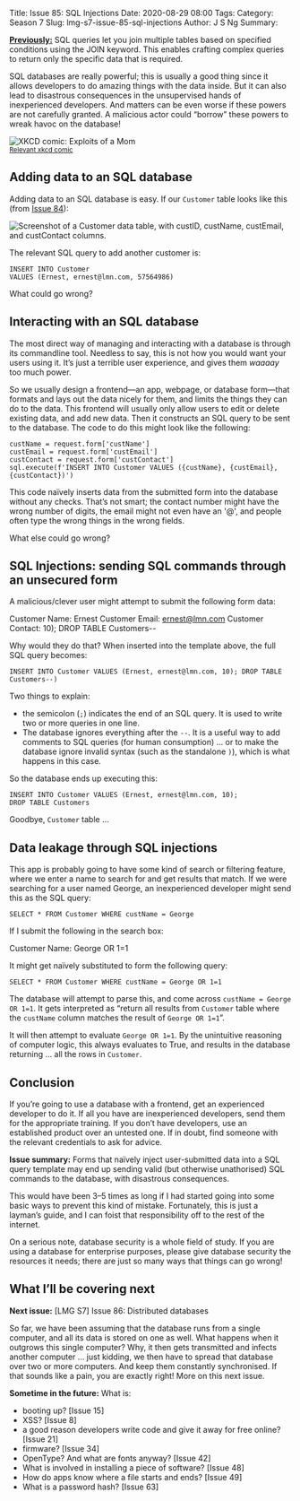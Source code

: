 Title: Issue 85: SQL Injections
Date: 2020-08-29 08:00
Tags: 
Category: Season 7
Slug: lmg-s7-issue-85-sql-injections
Author: J S Ng
Summary: 

[**Previously:**](https://buttondown.email/laymansguide/archive/) SQL queries let you join multiple tables based on specified conditions using the JOIN keyword. This enables crafting complex queries to return only the specific data that is required.

SQL databases are really powerful; this is usually a good thing since it allows developers to do amazing things with the data inside. But it can also lead to disastrous consequences in the unsupervised hands of inexperienced developers. And matters can be even worse if these powers are not carefully granted. A malicious actor could “borrow” these powers to wreak havoc on the database!

![XKCD comic: Exploits of a Mom](https://imgs.xkcd.com/comics/exploits_of_a_mom.png)<br/>
<small>[Relevant xkcd comic](https://xkcd.com/327/)</small>

## Adding data to an SQL database

Adding data to an SQL database is easy. If our `Customer` table looks like this (from [Issue 84]({filename}/season7/issue084/issue084.md)):

![Screenshot of a Customer data table, with custID, custName, custEmail, and custContact columns.]({attach}issue084_01.png)

The relevant SQL query to add another customer is:

```
INSERT INTO Customer
VALUES (Ernest, ernest@lmn.com, 57564986)
```

What could go wrong?

## Interacting with an SQL database

The most direct way of managing and interacting with a database is through its commandline tool. Needless to say, this is not how you would want your users using it. It’s just a terrible user experience, and gives them *waaaay* too much power.

So we usually design a frontend—an app, webpage, or database form—that formats and lays out the data nicely for them, and limits the things they can do to the data. This frontend will usually only allow users to edit or delete existing data, and add new data. Then it constructs an SQL query to be sent to the database. The code to do this might look like the following:

```
custName = request.form['custName']
custEmail = request.form['custEmail']
custContact = request.form['custContact']
sql.execute(f'INSERT INTO Customer VALUES ({custName}, {custEmail}, {custContact})')
```

This code naïvely inserts data from the submitted form into the database without any checks. That’s not smart; the contact number might have the wrong number of digits, the email might not even have an '@', and people often type the wrong things in the wrong fields.

What else could go wrong?

## SQL Injections: sending SQL commands through an unsecured form

A malicious/clever user might attempt to submit the following form data:

Customer Name: Ernest
Customer Email: ernest@lmn.com
Customer Contact: 10); DROP TABLE Customers--

Why would they do that? When inserted into the template above, the full SQL query becomes:

```
INSERT INTO Customer VALUES (Ernest, ernest@lmn.com, 10); DROP TABLE Customers--)
```

Two things to explain:
- the semicolon (`;`) indicates the end of an SQL query. It is used to write two or more queries in one line.
- The database ignores everything after the `--`. It is a useful way to add comments to SQL queries (for human consumption) ... or to make the database ignore invalid syntax (such as the standalone `)`), which is what happens in this case.

So the database ends up executing this:

```
INSERT INTO Customer VALUES (Ernest, ernest@lmn.com, 10);
DROP TABLE Customers
```

Goodbye, `Customer` table ...

## Data leakage through SQL injections

This app is probably going to have some kind of search or filtering feature, where we enter a name to search for and get results that match. If we were searching for a user named George, an inexperienced developer might send this as the SQL query:

```
SELECT * FROM Customer WHERE custName = George
```

If I submit the following in the search box:

Customer Name: George OR 1=1

It might get naïvely substituted to form the following query:

```
SELECT * FROM Customer WHERE custName = George OR 1=1
```

The database will attempt to parse this, and come across `custName = George OR 1=1`. It gets interpreted as “return all results from `Customer` table where the `custName` column matches the result of `George OR 1=1`”.

It will then attempt to evaluate `George OR 1=1`. By the unintuitive reasoning of computer logic, this always evaluates to True, and results in the database returning ... all the rows in `Customer`.

## Conclusion

If you’re going to use a database with a frontend, get an experienced developer to do it. If all you have are inexperienced developers, send them for the appropriate training. If you don’t have developers, use an established product over an untested one. If in doubt, find someone with the relevant credentials to ask for advice.

**Issue summary:** Forms that naïvely inject user-submitted data into a SQL query template may end up sending valid (but otherwise unathorised) SQL commands to the database, with disastrous consequences.

This would have been 3–5 times as long if I had started going into some basic ways to prevent this kind of mistake. Fortunately, this is just a layman’s guide, and I can foist that responsibility off to the rest of the internet.

On a serious note, database security is a whole field of study. If you are using a database for enterprise purposes, please give database security the resources it needs; there are just so many ways that things can go wrong!

## What I’ll be covering next

**Next issue:** [LMG S7] Issue 86: Distributed databases

So far, we have been assuming that the database runs from a single computer, and all its data is stored on one as well. What happens when it outgrows this single computer? Why, it then gets transmitted and infects another computer ... just kidding, we then have to spread that database over two or more computers. And keep them constantly synchronised. If that sounds like a pain, you are exactly right! More on this next issue.

**Sometime in the future:** What is:

- booting up? [Issue 15]
- XSS? [Issue 8]
- a good reason developers write code and give it away for free online? [Issue 21]
- firmware? [Issue 34]
- OpenType? And what are fonts anyway? [Issue 42]
- What is involved in installing a piece of software? [Issue 48]
- How do apps know where a file starts and ends? [Issue 49]
- What is a password hash? [Issue 63]
